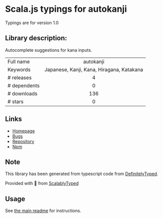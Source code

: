 
# Scala.js typings for autokanji

Typings are for version 1.0

## Library description:
Autocomplete suggestions for kana inputs.

|                    |                 |
| ------------------ | :-------------: |
| Full name          | autokanji |
| Keywords           | Japanese, Kanji, Kana, Hiragana, Katakana |
| # releases         | 4 |
| # dependents       | 0 |
| # downloads        | 136 |
| # stars            | 0 |

## Links
- [Homepage](https://github.com/TylerMartinez/AutoKanji#readme)
- [Bugs](https://github.com/TylerMartinez/AutoKanji/issues)
- [Repository](https://github.com/TylerMartinez/AutoKanji)
- [Npm](https://www.npmjs.com/package/autokanji)
    


## Note
This library has been generated from typescript code from [DefinitelyTyped](https://definitelytyped.org).

Provided with :purple_heart: from [ScalablyTyped](https://github.com/oyvindberg/ScalablyTyped)

## Usage
See [the main readme](../../readme.md) for instructions.


